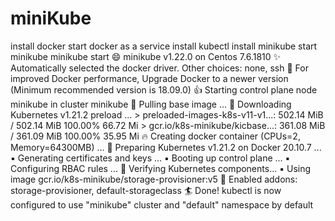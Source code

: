# miniKube

install docker
start docker as  a service
install kubectl
install minikube
start minikube
minikube start
😄  minikube v1.22.0 on Centos 7.6.1810
✨  Automatically selected the docker driver. Other choices: none, ssh
💨  For improved Docker performance, Upgrade Docker to a newer version (Minimum recommended version is 18.09.0)
👍  Starting control plane node minikube in cluster minikube
🚜  Pulling base image ...
💾  Downloading Kubernetes v1.21.2 preload ...
    > preloaded-images-k8s-v11-v1...: 502.14 MiB / 502.14 MiB  100.00% 66.72 Mi
    > gcr.io/k8s-minikube/kicbase...: 361.08 MiB / 361.09 MiB  100.00% 35.95 Mi
🔥  Creating docker container (CPUs=2, Memory=64300MB) ...
🐳  Preparing Kubernetes v1.21.2 on Docker 20.10.7 ...
    ▪ Generating certificates and keys ...
    ▪ Booting up control plane ...
    ▪ Configuring RBAC rules ...
🔎  Verifying Kubernetes components...
    ▪ Using image gcr.io/k8s-minikube/storage-provisioner:v5
🌟  Enabled addons: storage-provisioner, default-storageclass
🏄  Done! kubectl is now configured to use "minikube" cluster and "default" namespace by default
